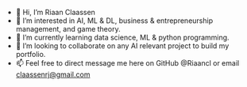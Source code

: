 - 👋 Hi, I’m Riaan Claassen
- 👀 I’m interested in AI, ML & DL, business & entrepreneurship management, and game theory.
- 🌱 I’m currently learning data science, ML & python programming.
- 💞️ I’m looking to collaborate on any AI relevant project to build my portfolio.
- 📫 Feel free to direct message me here on GitHub @Riaancl or email claassenrj@gmail.com

<!---
Riaancl/Riaancl is a ✨ special ✨ repository because its `README.md` (this file) appears on your GitHub profile.
You can click the Preview link to take a look at your changes.
--->
